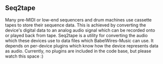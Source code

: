 ## Seq2tape

Many pre-MIDI or low-end sequencers and drum machines use cassette tapes to store their sequence data.
This is achieved by converting the device's digital data to an analog audio signal which can be recorded onto or played back from tape.
Seq2tape is a utility for converting the audio which these devices use to data files which BabelWires-Music can use.
It depends on per-device plugins which know how the device represents data as audio.
Currently, no plugins are included in the code base, but please watch this space :)

